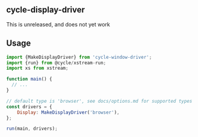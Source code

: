 ## cycle-display-driver

This is unreleased, and does not yet work


## Usage

```javascript
import {MakeDisplayDriver} from 'cycle-window-driver';
import {run} from @cycle/xstream-run;
import xs from xstream;

function main() {
  // ...
}

// default type is 'browser', see docs/options.md for supported types
const drivers = {
	Display: MakeDisplayDriver('browser'),
};

run(main, drivers);

```
